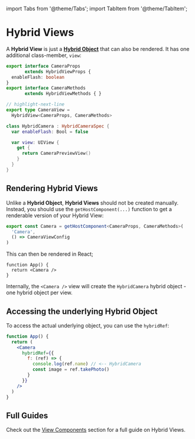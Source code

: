 ---
---

import Tabs from '@theme/Tabs';
import TabItem from '@theme/TabItem';

# Hybrid Views

A **Hybrid View** is just a [**Hybrid Object**](hybrid-objects) that can also be rendered.
It has one additional class-member, `view`:

<div className="side-by-side-container">
<div className="side-by-side-block">

```ts title="Camera.nitro.ts"
export interface CameraProps
       extends HybridViewProps {
  enableFlash: boolean
}
export interface CameraMethods
       extends HybridViewMethods { }

// highlight-next-line
export type CameraView =
  HybridView<CameraProps, CameraMethods>
```

</div>
<div className="side-by-side-block">

```swift title="HybridCamera.swift"
class HybridCamera : HybridCameraSpec {
  var enableFlash: Bool = false

  var view: UIView {
    get {
      return CameraPreviewView()
    }
  }
}
```

</div>
</div>

## Rendering Hybrid Views

Unlike a **Hybrid Object**, **Hybrid Views** should not be created manually. Instead, you should use the `getHostComponent(...)` function to get a renderable version of your Hybrid View:

```ts
export const Camera = getHostComponent<CameraProps, CameraMethods>(
  'Camera',
  () => CameraViewConfig
)
```

This can then be rendered in React;

```tsx
function App() {
  return <Camera />
}
```

Internally, the `<Camera />` view will create the `HybridCamera` hybrid object - one hybrid object per view.

## Accessing the underlying Hybrid Object

To access the actual underlying object, you can use the `hybridRef`:

```jsx
function App() {
  return (
    <Camera
      hybridRef={{
        f: (ref) => {
          console.log(ref.name) // <-- HybridCamera
          const image = ref.takePhoto()
        }
      }}
    />
  )
}
```

## Full Guides

Check out the [View Components](view-components) section for a full guide on Hybrid Views.
